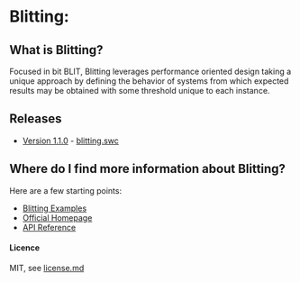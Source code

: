 Blitting:
=========

What is Blitting?
-----------------

Focused in bit BLIT, Blitting leverages performance oriented design taking
a unique approach by defining the behavior of systems from which expected
results may be obtained with some threshold unique to each instance.


Releases
--------

* [Version 1.1.0](https://github.com/jasonsturges/blitting/releases/tag/v1.1.0) - [blitting.swc](https://github.com/jasonsturges/blitting/releases/download/v1.1.0/blitting.swc)


Where do I find more information about Blitting?
------------------------------------------------

Here are a few starting points:

* [Blitting Examples](http://github.com/jasonsturges/blitting-examples)
* [Official Homepage](http://blitting.com)
* [API Reference](http://blitting.com)

#### Licence

MIT, see [license.md](license.md)
